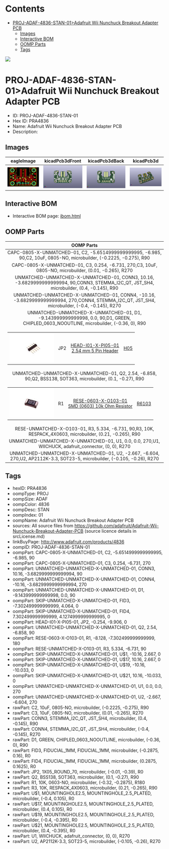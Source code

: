 



Contents
========

* [PROJ-ADAF-4836-STAN-01>Adafruit Wii Nunchuck Breakout Adapter PCB](#proj-adaf-4836-stan-01adafruit-wii-nunchuck-breakout-adapter-pcb)
	* [Images](#images)
	* [Interactive BOM](#interactive-bom)
	* [OOMP Parts](#oomp-parts)
	* [Tags](#tags)
  
![][im]
# PROJ-ADAF-4836-STAN-01>Adafruit Wii Nunchuck Breakout Adapter PCB

- ID: PROJ-ADAF-4836-STAN-01
- Hex ID: PRA4836
- Name: Adafruit Wii Nunchuck Breakout Adapter PCB
- Description: 

## Images
  
  

|eagleImage|kicadPcb3dFront|kicadPcb3dBack|kicadPcb3d|
| :---: | :---: | :---: | :---: |
|[![eagleImage](eagleImage_140.png)](eagleImage_600.png)|[![kicadPcb3dFront](kicadPcb3dFront_140.png)](kicadPcb3dFront_600.png)|[![kicadPcb3dBack](kicadPcb3dBack_140.png)](kicadPcb3dBack_600.png)|[![kicadPcb3d](kicadPcb3d_140.png)](kicadPcb3d_600.png)|

## Interactive BOM

- Interactive BOM page: [ibom.html](kicad/bom/ibom.html)

## OOMP Parts
  

|OOMP Parts|
| :---: |
|CAPC-0805-X-UNMATCHED-01, C2, -5.6514999999999995, -6.985, 90,C2, 10uF, 0805-NO, microbuilder, (-0.2225, -0.275), R90|
|CAPC-0805-X-UNMATCHED-01, C3, 0.254, -6.731, 270,C3, 10uF, 0805-NO, microbuilder, (0.01, -0.265), R270|
|UNMATCHED-UNMATCHED-X-UNMATCHED-01, CONN3, 10.16, -3.6829999999999994, 90,CONN3, STEMMA_I2C_QT, JST_SH4, microbuilder, (0.4, -0.145), R90|
|UNMATCHED-UNMATCHED-X-UNMATCHED-01, CONN4, -10.16, -3.6829999999999994, 270,CONN4, STEMMA_I2C_QT, JST_SH4, microbuilder, (-0.4, -0.145), R270|
|UNMATCHED-UNMATCHED-X-UNMATCHED-01, D1, -9.143999999999998, 0.0, 90,D1, GREEN, CHIPLED_0603_NOOUTLINE, microbuilder, (-0.36, 0), R90|
|<table><tr><td>![HEAD-I01-X-PI05-01](https://raw.githubusercontent.com/oomlout/oomlout_OOMP_parts/main/HEAD-I01-X-PI05-01/image_140.jpg)</td><td> JP2</td><td>[HEAD-I01-X-PI05-01<br>2.54 mm 5 Pin Header](https://github.com/oomlout/oomlout_OOMP_parts/tree/main/HEAD-I01-X-PI05-01/)</td><td>[H05](https://github.com/oomlout/oomlout_OOMP_parts/tree/main/HEAD-I01-X-PI05-01/)</td></tr></table>|
|UNMATCHED-UNMATCHED-X-UNMATCHED-01, Q2, 2.54, -6.858, 90,Q2, BSS138, SOT363, microbuilder, (0.1, -0.27), R90|
|<table><tr><td>![RESE-0603-X-O103-01](https://raw.githubusercontent.com/oomlout/oomlout_OOMP_parts/main/RESE-0603-X-O103-01/image_140.jpg)</td><td> R1</td><td>[RESE-0603-X-O103-01<br>SMD (0603) 10k Ohm Resistor](https://github.com/oomlout/oomlout_OOMP_parts/tree/main/RESE-0603-X-O103-01/)</td><td>[R6103](https://github.com/oomlout/oomlout_OOMP_parts/tree/main/RESE-0603-X-O103-01/)</td></tr></table>|
|RESE-UNMATCHED-X-O103-01, R3, 5.334, -6.731, 90,R3, 10K, RESPACK_4X0603, microbuilder, (0.21, -0.265), R90|
|UNMATCHED-UNMATCHED-X-UNMATCHED-01, U1, 0.0, 0.0, 270,U1, WIICHUCK, adafruit_connector, (0, 0), R270|
|UNMATCHED-UNMATCHED-X-UNMATCHED-01, U2, -2.667, -6.604, 270,U2, AP2112K-3.3, SOT23-5, microbuilder, (-0.105, -0.26), R270|

## Tags

- hexID: PRA4836
- oompType: PROJ
- oompSize: ADAF
- oompColor: 4836
- oompDesc: STAN
- oompIndex: 01
- oompName: Adafruit Wii Nunchuck Breakout Adapter PCB
- sources: All source files from https://github.com/adafruit/Adafruit-Wii-Nunchuck-Breakout-Adapter-PCB (source licence details in srcLicense.md)
- linkBuyPage: http://www.adafruit.com/products/4836
- oompID: PROJ-ADAF-4836-STAN-01
- oompPart: CAPC-0805-X-UNMATCHED-01, C2, -5.6514999999999995, -6.985, 90
- oompPart: CAPC-0805-X-UNMATCHED-01, C3, 0.254, -6.731, 270
- oompPart: UNMATCHED-UNMATCHED-X-UNMATCHED-01, CONN3, 10.16, -3.6829999999999994, 90
- oompPart: UNMATCHED-UNMATCHED-X-UNMATCHED-01, CONN4, -10.16, -3.6829999999999994, 270
- oompPart: UNMATCHED-UNMATCHED-X-UNMATCHED-01, D1, -9.143999999999998, 0.0, 90
- oompPart: SKIP-UNMATCHED-X-UNMATCHED-01, FID3, -7.302499999999999, 4.064, 0
- oompPart: SKIP-UNMATCHED-X-UNMATCHED-01, FID4, 7.302499999999999, 4.1274999999999995, 0
- oompPart: HEAD-I01-X-PI05-01, JP2, -0.254, -9.906, 0
- oompPart: UNMATCHED-UNMATCHED-X-UNMATCHED-01, Q2, 2.54, -6.858, 90
- oompPart: RESE-0603-X-O103-01, R1, -8.128, -7.302499999999999, 180
- oompPart: RESE-UNMATCHED-X-O103-01, R3, 5.334, -6.731, 90
- oompPart: SKIP-UNMATCHED-X-UNMATCHED-01, U$1, -10.16, 2.667, 0
- oompPart: SKIP-UNMATCHED-X-UNMATCHED-01, U$17, 10.16, 2.667, 0
- oompPart: SKIP-UNMATCHED-X-UNMATCHED-01, U$19, -10.16, -10.033, 0
- oompPart: SKIP-UNMATCHED-X-UNMATCHED-01, U$21, 10.16, -10.033, 0
- oompPart: UNMATCHED-UNMATCHED-X-UNMATCHED-01, U1, 0.0, 0.0, 270
- oompPart: UNMATCHED-UNMATCHED-X-UNMATCHED-01, U2, -2.667, -6.604, 270
- rawPart: C2, 10uF, 0805-NO, microbuilder, (-0.2225, -0.275), R90
- rawPart: C3, 10uF, 0805-NO, microbuilder, (0.01, -0.265), R270
- rawPart: CONN3, STEMMA_I2C_QT, JST_SH4, microbuilder, (0.4, -0.145), R90
- rawPart: CONN4, STEMMA_I2C_QT, JST_SH4, microbuilder, (-0.4, -0.145), R270
- rawPart: D1, GREEN, CHIPLED_0603_NOOUTLINE, microbuilder, (-0.36, 0), R90
- rawPart: FID3, FIDUCIAL_1MM, FIDUCIAL_1MM, microbuilder, (-0.2875, 0.16), R0
- rawPart: FID4, FIDUCIAL_1MM, FIDUCIAL_1MM, microbuilder, (0.2875, 0.1625), R0
- rawPart: JP2, 1X05_ROUND_70, microbuilder, (-0.01, -0.39), R0
- rawPart: Q2, BSS138, SOT363, microbuilder, (0.1, -0.27), R90
- rawPart: R1, 10K, 0603-NO, microbuilder, (-0.32, -0.2875), R180
- rawPart: R3, 10K, RESPACK_4X0603, microbuilder, (0.21, -0.265), R90
- rawPart: U$1, MOUNTINGHOLE2.5, MOUNTINGHOLE_2.5_PLATED, microbuilder, (-0.4, 0.105), R0
- rawPart: U$17, MOUNTINGHOLE2.5, MOUNTINGHOLE_2.5_PLATED, microbuilder, (0.4, 0.105), R0
- rawPart: U$19, MOUNTINGHOLE2.5, MOUNTINGHOLE_2.5_PLATED, microbuilder, (-0.4, -0.395), R0
- rawPart: U$21, MOUNTINGHOLE2.5, MOUNTINGHOLE_2.5_PLATED, microbuilder, (0.4, -0.395), R0
- rawPart: U1, WIICHUCK, adafruit_connector, (0, 0), R270
- rawPart: U2, AP2112K-3.3, SOT23-5, microbuilder, (-0.105, -0.26), R270



[im]: kicadPcb3d_450.png
